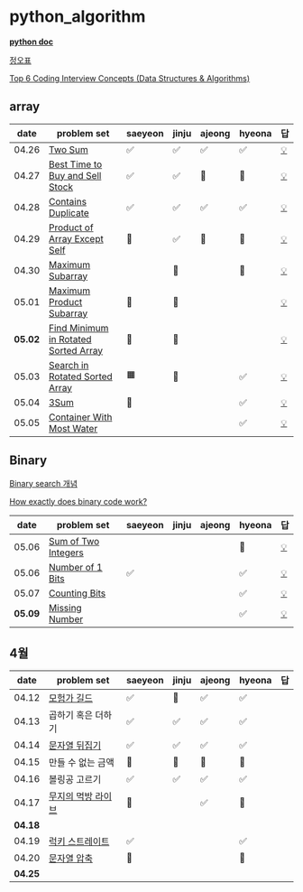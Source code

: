 # python_algorithm

[**python doc**](https://docs.python.org/3/tutorial/index.html)

[정오표](https://github.com/ndb796/python-for-coding-test/blob/master/notice.md)

[Top 6 Coding Interview Concepts (Data Structures & Algorithms) ](https://youtu.be/ft0owvS5tQA?feature=shared)

## array
| date      | problem set                                                                           | saeyeon | jinju | ajeong | hyeona | 답 |
| --------- | ------------------------------------------------------------------------------------- | ------- | ----- | ------ | ------ | --|
|04.26 | [Two Sum](https://leetcode.com/problems/two-sum/)                                              |   ✅     |   ✅    |    ✅   |   ✅   | [💡](https://youtu.be/KLlXCFG5TnA)|
|04.27 | [Best Time to Buy and Sell Stock](https://leetcode.com/problems/best-time-to-buy-and-sell-stock/)   |    ✅    |    ✅   |   🔺   |   🔺   |[💡](https://youtu.be/1pkOgXD63yU) |
|04.28 | [Contains Duplicate](https://leetcode.com/problems/contains-duplicate/)                        |   ✅     |    ✅   |    ✅    |   ✅   |[💡](https://youtu.be/3OamzN90kPg) |
|04.29 | [Product of Array Except Self](https://leetcode.com/problems/product-of-array-except-self/)      |    🔺   |   ✅    |   🔺     |   🔺   | [💡](https://youtu.be/bNvIQI2wAjk)|
|04.30 | [Maximum Subarray](https://leetcode.com/problems/maximum-subarray/)                              |        |   🔺    |        |   🔺   |[💡](https://youtu.be/5WZl3MMT0Eg) |
|05.01 | [Maximum Product Subarray](https://leetcode.com/problems/maximum-product-subarray/)              |   🔺     |    🔺   |        |        |[💡](https://youtu.be/lXVy6YWFcRM) |
|**05.02** | [Find Minimum in Rotated Sorted Array](https://leetcode.com/problems/find-minimum-in-rotated-sorted-array/) |    🔺    |    🔺   |        |        | [💡](https://youtu.be/nIVW4P8b1VA)|
|05.03 | [Search in Rotated Sorted Array](https://leetcode.com/problems/search-in-rotated-sorted-array/) |  🟧     |    🔺   |        |   ✅   |[💡](https://youtu.be/U8XENwh8Oy8) |
|05.04 | [3Sum](https://leetcode.com/problems/3sum/)              |  🔺     |       |        |   ✅   |[💡](https://youtu.be/jzZsG8n2R9A) |
|05.05 | [Container With Most Water](https://leetcode.com/problems/container-with-most-water/)              |       |       |        |   ✅   |[💡](https://youtu.be/UuiTKBwPgAo) |

## Binary
[Binary search 개념](https://youtu.be/Ix-7qWQr_RE?feature=shared)

[How exactly does binary code work?](https://youtu.be/wgbV6DLVezo?feature=shared)

| date      | problem set                                                                           | saeyeon | jinju | ajeong | hyeona | 답 |
| --------- | ------------------------------------------------------------------------------------- | ------- | ----- | ------ | ------ | --|
|05.06 | [Sum of Two Integers](https://leetcode.com/problems/sum-of-two-integers/)              |       |       |        |   🔺   |[💡](https://youtu.be/gVUrDV4tZfY) |
|05.06 | [Number of 1 Bits](https://leetcode.com/problems/number-of-1-bits/)              |   ✅    |       |        |   ✅   |[💡](https://youtu.be/5Km3utixwZs) |
|05.07 | [Counting Bits](https://leetcode.com/problems/counting-bits/)              |       |       |        |   ✅   |[💡](https://youtu.be/RyBM56RIWrM) |
|**05.09** | [Missing Number](https://leetcode.com/problems/missing-number/)              |       |       |        |   ✅   |[💡](https://youtu.be/WnPLSRLSANE) |
## 4월

| date      | problem set                                                                           | saeyeon | jinju | ajeong | hyeona | 답 |
| --------- | ------------------------------------------------------------------------------------- | ------- | ----- | ------ | ------ | --|
| 04.12     | [모험가 길드](https://www.acmicpc.net/problem/25538)                                  | ✅      | 🔺    | ✅     |   ✅   |
| 04.13     | 곱하기 혹은 더하기                                                                    | ✅      | ✅    |  ✅     |   ✅   |
| 04.14     | [문자열 뒤집기](https://www.acmicpc.net/problem/1439)                                 | ✅      | ✅    |  ✅    |   ✅   |
| 04.15     | 만들 수 없는 금액                                                                     | 🔺      | 🔺    |  🔺    |   🔺   |
| 04.16     | 볼링공 고르기                                                                         | ✅      | ✅    | ✅     |   ✅    |
| 04.17     | [무지의 먹방 라이브](https://school.programmers.co.kr/learn/courses/30/lessons/42891) |    🔺     |       |  ✅     |   🔺   |
| **04.18** |                                                                                       |        |       |        |        |
|04.19| [럭키 스트레이트](https://www.acmicpc.net/problem/18406)                                         |     ✅     |       |        |   ✅   |
|04.20 | [문자열 압축](https://programmers.co.kr/learn/courses/30/lessons/60057)                        |    🔺     |       |        |   🔺   |
| **04.25** |                                                                                       |        |       |        |        |


